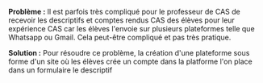 
 **Problème :** Il est parfois très compliqué pour le professeur de CAS  de recevoir les descriptifs et comptes rendus CAS des élèves pour leur expérience CAS car les élèves l'envoie sur plusieurs plateformes telle que Whatsapp ou Gmail. Cela peut-être compliqué et pas très pratique.

 **Solution :** Pour résoudre ce problème, la création d'une plateforme sous forme d'un site où les élèves crée un compte dans la platforme l'on place dans un formulaire le descriptif  